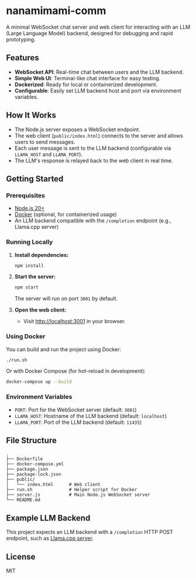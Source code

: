 # nanamimami-comm

A minimal WebSocket chat server and web client for interacting with an LLM (Large Language Model) backend, designed for debugging and rapid prototyping.

## Features

- **WebSocket API**: Real-time chat between users and the LLM backend.
- **Simple Web UI**: Terminal-like chat interface for easy testing.
- **Dockerized**: Ready for local or containerized development.
- **Configurable**: Easily set LLM backend host and port via environment variables.

## How It Works

- The Node.js server exposes a WebSocket endpoint.
- The web client (`public/index.html`) connects to the server and allows users to send messages.
- Each user message is sent to the LLM backend (configurable via `LLAMA_HOST` and `LLAMA_PORT`).
- The LLM's response is relayed back to the web client in real time.

## Getting Started

### Prerequisites

- [Node.js 20+](https://nodejs.org/)
- [Docker](https://www.docker.com/) (optional, for containerized usage)
- An LLM backend compatible with the `/completion` endpoint (e.g., Llama.cpp server)

### Running Locally

1. **Install dependencies:**
	```bash
	npm install
	```

2. **Start the server:**
	```bash
	npm start
	```
	The server will run on port `3001` by default.

3. **Open the web client:**
	- Visit [http://localhost:3001](http://localhost:3001) in your browser.

### Using Docker

You can build and run the project using Docker:

```bash
./run.sh
```

Or with Docker Compose (for hot-reload in development):

```bash
docker-compose up --build
```

### Environment Variables

- `PORT`: Port for the WebSocket server (default: `3001`)
- `LLAMA_HOST`: Hostname of the LLM backend (default: `localhost`)
- `LLAMA_PORT`: Port of the LLM backend (default: `11435`)

## File Structure

```
.
├── Dockerfile
├── docker-compose.yml
├── package.json
├── package-lock.json
├── public/
│   └── index.html      # Web client
├── run.sh              # Helper script for Docker
├── server.js           # Main Node.js WebSocket server
└── README.md
```

## Example LLM Backend

This project expects an LLM backend with a `/completion` HTTP POST endpoint, such as [Llama.cpp server](https://github.com/ggerganov/llama.cpp/tree/master/examples/server).

## License

MIT